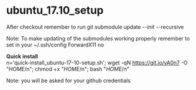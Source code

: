 # ubuntu_17.10_setup

After checkout remember to run
   git submodule update --init --recursive

Note: To make updating of the submodules working properly remember to set in your ~/.ssh/config
  ForwardX11 no
  
  
**Quick install**  
  n='quick-install_ubuntu-17-10-setup.sh'; wget -qN https://git.io/vA0n7 -O "$HOME/$n"; chmod +x "$HOME/$n"; bash "$HOME/$n"
  
  Note: you will be asked for your github credentials
